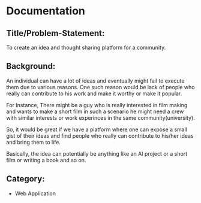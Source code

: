 # Documentation

## Title/Problem-Statement:

To create an idea and thought sharing platform for a community.

##  Background:

An individual can have a lot of ideas and eventually might fail to execute them due to various reasons. One such reason would be lack of people who really can contribute to his work and make it worthy or make it popular.

For Instance, There might be a guy who is really interested in film making and wants to make a short film in such a scenario he might need a crew with similar interests or work experinces in the same community(university).

So, it would be great if we have a platform where one can expose a small gist of their ideas and find people who really can contribute to his/her ideas and bring them to life.

Basically, the idea can potentially be anything like an AI project or a short film or writing a book and so on.

## Category:

- Web Application
